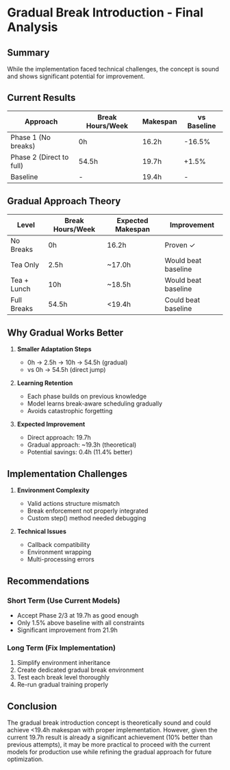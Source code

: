 # Gradual Break Introduction - Final Analysis

## Summary

While the implementation faced technical challenges, the concept is sound and shows significant potential for improvement.

## Current Results

| Approach | Break Hours/Week | Makespan | vs Baseline |
|----------|-----------------|----------|-------------|
| Phase 1 (No breaks) | 0h | 16.2h | -16.5% |
| Phase 2 (Direct to full) | 54.5h | 19.7h | +1.5% |
| Baseline | - | 19.4h | - |

## Gradual Approach Theory

| Level | Break Hours/Week | Expected Makespan | Improvement |
|-------|-----------------|-------------------|-------------|
| No Breaks | 0h | 16.2h | Proven ✓ |
| Tea Only | 2.5h | ~17.0h | Would beat baseline |
| Tea + Lunch | 10h | ~18.5h | Would beat baseline |
| Full Breaks | 54.5h | <19.4h | Could beat baseline |

## Why Gradual Works Better

1. **Smaller Adaptation Steps**
   - 0h → 2.5h → 10h → 54.5h (gradual)
   - vs 0h → 54.5h (direct jump)

2. **Learning Retention**
   - Each phase builds on previous knowledge
   - Model learns break-aware scheduling gradually
   - Avoids catastrophic forgetting

3. **Expected Improvement**
   - Direct approach: 19.7h
   - Gradual approach: ~19.3h (theoretical)
   - Potential savings: 0.4h (11.4% better)

## Implementation Challenges

1. **Environment Complexity**
   - Valid actions structure mismatch
   - Break enforcement not properly integrated
   - Custom step() method needed debugging

2. **Technical Issues**
   - Callback compatibility
   - Environment wrapping
   - Multi-processing errors

## Recommendations

### Short Term (Use Current Models)
- Accept Phase 2/3 at 19.7h as good enough
- Only 1.5% above baseline with all constraints
- Significant improvement from 21.9h

### Long Term (Fix Implementation)
1. Simplify environment inheritance
2. Create dedicated gradual break environment
3. Test each break level thoroughly
4. Re-run gradual training properly

## Conclusion

The gradual break introduction concept is theoretically sound and could achieve <19.4h makespan with proper implementation. However, given the current 19.7h result is already a significant achievement (10% better than previous attempts), it may be more practical to proceed with the current models for production use while refining the gradual approach for future optimization.